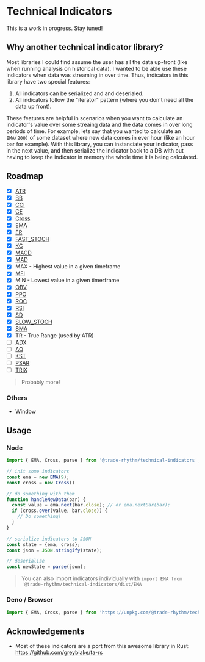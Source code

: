 # Technical Indicators

This is a work in progress. Stay tuned!

## Why another technical indicator library?

Most libraries I could find assume the user has all the data up-front (like when running analysis on historical data). I wanted to be able use these indicators when data was streaming in over time. Thus, indicators in this library have two special features:

1. All indicators can be serialized and and deserialed.
2. All indicators follow the "iterator" pattern (where you don't need all the data up front).

These features are helpful in scenarios when you want to calculate an indicator's value over some streaing data and the data comes in over long periods of time. For example, lets say that you wanted to calculate an `EMA(200)` of some dataset where new data comes in ever hour (like an hour bar for example). With this library, you can instanciate your indicator, pass in the next value, and then serialize the indicator back to a DB with out having to keep the indicator in memory the whole time it is being calculated.

## Roadmap

- [x] [ATR](https://www.investopedia.com/terms/a/atr.asp)
- [x] [BB](https://www.investopedia.com/terms/b/bollingerbands.asp)
- [x] [CCI](https://www.investopedia.com/terms/c/commoditychannelindex.asp)
- [x] [CE](https://school.stockcharts.com/doku.php?id=technical_indicators:chandelier_exit)
- [x] [Cross](https://www.investopedia.com/terms/c/crossover.asp)
- [x] [EMA](https://www.investopedia.com/terms/e/ema.asp)
- [x] [ER](https://www.investopedia.com/terms/e/efficiencyratio.asp)
- [x] [FAST_STOCH](https://www.investopedia.com/terms/s/stochasticoscillator.asp)
- [x] [KC](https://www.investopedia.com/terms/k/keltnerchannel.asp)
- [x] [MACD](https://www.investopedia.com/terms/m/macd.asp)
- [x] [MAD](https://en.wikipedia.org/wiki/Mean_absolute_deviation)
- [x] MAX - Highest value in a given timeframe
- [x] [MFI](https://www.investopedia.com/terms/m/mfi.asp)
- [x] MIN - Lowest value in a given timerframe
- [x] [OBV](https://www.investopedia.com/terms/o/onbalancevolume.asp)
- [x] [PPO](https://www.investopedia.com/terms/p/ppo.asp)
- [x] [ROC](https://www.investopedia.com/terms/p/pricerateofchange.asp)
- [x] [RSI](https://www.investopedia.com/terms/r/rsi.asp)
- [x] [SD](https://www.investopedia.com/terms/s/standarddeviation.asp)
- [x] [SLOW_STOCH](https://www.investopedia.com/terms/s/stochasticoscillator.asp)
- [x] [SMA](https://www.investopedia.com/terms/s/sma.asp)
- [x] TR - True Range (used by ATR)
- [ ] [ADX](https://www.investopedia.com/terms/a/adx.asp)
- [ ] [AO](https://www.moneycontrol.com/news/business/markets/technical-classroom-how-to-use-awesome-oscillator-in-trading-strategy-4201371.html)
- [ ] [KST](https://www.investopedia.com/terms/k/know-sure-thing-kst.asp)
- [ ] [PSAR](https://www.investopedia.com/terms/p/parabolicindicator.asp)
- [ ] [TRIX](https://www.investopedia.com/terms/t/trix.asp)

> Probably more!

### Others
- Window

## Usage
### Node
```js
import { EMA, Cross, parse } from '@trade-rhythm/technical-indicators';

// init some indicators
const ema = new EMA(9);
const cross = new Cross()

// do something with them
function handleNewData(bar) {
  const value = ema.next(bar.close); // or ema.nextBar(bar);
  if (cross.over(value, bar.close)) {
    // Do something!
  }
}

// serialize indicators to JSON
const state = {ema, cross};
const json = JSON.stringify(state);

// deserialize
const newState = parse(json);
```

> You can also import indicators individually with `import EMA from '@trade-rhythm/technical-indicators/dist/EMA`


### Deno / Browser
```js
import { EMA, Cross, parse } from 'https://unpkg.com/@trade-rhythm/technical-indicators';
```

## Acknowledgements

- Most of these indicators are a port from this awesome library in Rust: https://github.com/greyblake/ta-rs

